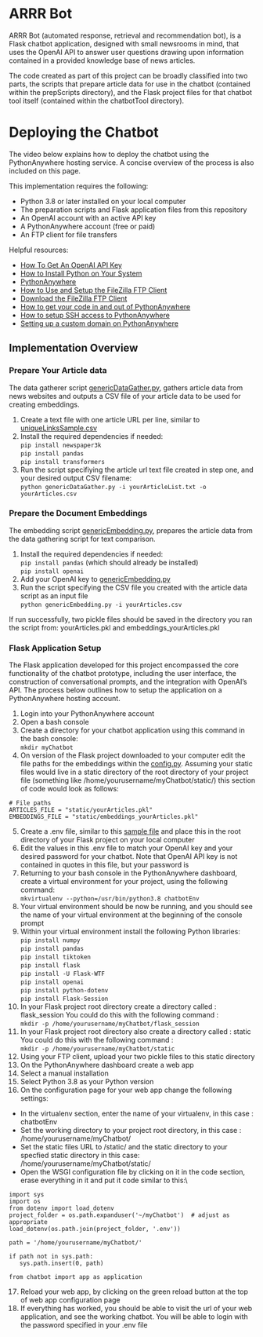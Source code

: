 # ARRR Bot 
ARRR Bot (automated response, retrieval and recommendation bot), is a Flask chatbot application, designed with small newsrooms in mind, that uses the OpenAI API to answer user questions drawing upon information contained in a provided knowledge base of news articles.

The code created as part of this project can be broadly classified into two parts, the scripts that prepare article data for use in the chatbot (contained within the prepScripts directory), and the Flask project files for that chatbot tool itself (contained within the chatbotTool directory). 

# Deploying the Chatbot

The video below explains how to deploy the chatbot using the PythonAnywhere hosting service. A concise overview of the process is also included on this page.

This implementation requires the following:
* Python 3.8 or later installed on your local computer
* The preparation scripts and Flask application files from this repository
* An OpenAI account with an active API key
* A PythonAnywhere account (free or paid)
* An FTP client for file transfers

Helpful resources:
* [How To Get An OpenAI API Key](https://youtu.be/SzPE_AE0eEo?si=jf9D8ok9w3QPSQ-c)
* [How to Install Python on Your System](https://realpython.com/installing-python/)
* [PythonAnywhere](https://www.pythonanywhere.com/)
* [How to Use and Setup the FileZilla FTP Client](https://youtu.be/0DpnTp9QeHU?si=0QupsvV_sdMp5yud)
* [Download the FileZilla FTP Client](https://filezilla-project.org/download.php?type=client)
* [How to get your code in and out of PythonAnywhere](https://help.pythonanywhere.com/pages/UploadingAndDownloadingFiles/)
* [How to setup SSH access to PythonAnywhere](https://help.pythonanywhere.com/pages/SSHAccess)
* [Setting up a custom domain on PythonAnywhere](https://help.pythonanywhere.com/pages/CustomDomains/)

## Implementation Overview

### Prepare Your Article data

The data gatherer script [genericDataGather.py](https://github.com/stuartduncan416/chatbot/blob/main/prepScripts/genericDataGather.py), gathers article data from news websites and outputs a CSV file of your article data to be used for creating embeddings. 

1. Create a text file with one article URL per line, similar to [uniqueLinksSample.csv](https://github.com/stuartduncan416/chatbot/blob/main/prepScripts/uniqueLinksSample.csv)
2. Install the required dependencies if needed:\
`pip install newspaper3k`\
`pip install pandas`\
`pip install transformers`
3. Run the script specifiying the article url text file created in step one, and your desired output CSV filename:\
`python genericDataGather.py -i yourArticleList.txt -o yourArticles.csv`

### Prepare the Document Embeddings

The embedding script [genericEmbedding.py](https://github.com/stuartduncan416/chatbot/blob/main/prepScripts/genericEmbedding.py), prepares the article data from the data gathering script for text comparison. 

1. Install the required dependencies if needed:\
`pip install pandas` (which should already be installed)\
`pip install openai`
2. Add your OpenAI key to [genericEmbedding.py](https://github.com/stuartduncan416/chatbot/blob/main/prepScripts/genericEmbedding.py) 
3. Run the script specifying the CSV file you created with the article data script as an input file\
`python genericEmbedding.py -i yourArticles.csv`

If run successfully, two pickle files should be saved in the directory you ran the script from: yourArticles.pkl and embeddings_yourArticles.pkl

### Flask Application Setup

The Flask application developed for this project encompassed the core functionality of the chatbot prototype, including the user interface, the construction of conversational prompts, and the integration with OpenAI’s API. The process below outlines how to setup the application on a PythonAnywhere hosting account. 

1. Login into your PythonAnywhere account
2. Open a bash console
3. Create a directory for your chatbot application using this command in the bash console:\
`mkdir myChatbot`
4. On version of the Flask project downloaded to your computer edit the file paths for the embeddings within the [config.py](https://github.com/stuartduncan416/chatbot/blob/main/chatbotTool/config.py). Assuming your static files would live in a static directory of the root directory of your project file (something like /home/yourusername/myChatbot/static/) this section of code would look as follows:
```
# File paths
ARTICLES_FILE = "static/yourArticles.pkl"
EMBEDDINGS_FILE = "static/embeddings_yourArticles.pkl"
```
5. Create a .env file, similar to this [sample file](https://github.com/stuartduncan416/chatbot/blob/main/chatbotTool/SAMPLE.env) and place this in the root directory of your Flask project on your local computer
6. Edit the values in this .env file to match your OpenAI key and your desired password for your chatbot. Note that OpenAI API key is not contained in quotes in this file, but your password is
7. Returning to your bash console in the PythonAnywhere dashboard, create a virtual environment for your project, using the following command:\
`mkvirtualenv --python=/usr/bin/python3.8 chatbotEnv`
8. Your virtual environment should be now be running, and you should see the name of your virtual environment at the beginning of the console prompt
9. Within your virtual environment install the following Python libraries:\
`pip install numpy`\
`pip install pandas`\
`pip install tiktoken`\
`pip install flask`\
`pip install -U Flask-WTF`\
`pip install openai`\
`pip install python-dotenv`\
`pip install Flask-Session`
10. In your Flask project root directory create a directory called : flask_session You could do this with the following command :\
`mkdir -p /home/yourusername/myChatbot/flask_session`
11. In your Flask project root directory also create a directory called : static You could do this with the following command :\
`mkdir -p /home/yourusername/myChatbot/static`
12. Using your FTP client, upload your two pickle files to this static directory
13. On the PythonAnywhere dashboard create a web app
14. Select a manual installation
15. Select Python 3.8 as your Python version
16. On the configuration page for your web app change the following settings:
  - In the virtualenv section, enter the name of your virtualenv, in this case : chatbotEnv
  - Set the working directory to your project root directory, in this case : /home/yourusername/myChatbot/
  - Set the static files URL to /static/ and the static directory to your specfied static directory in this case: /home/yourusername/myChatbot/static/
  - Open the WSGI configuration file by clicking on it in the code section, erase everything in it and put it code similar to this:\
```
import sys
import os
from dotenv import load_dotenv
project_folder = os.path.expanduser('~/myChatbot')  # adjust as appropriate
load_dotenv(os.path.join(project_folder, '.env'))

path = '/home/yourusername/myChatbot/'

if path not in sys.path:
   sys.path.insert(0, path)

from chatbot import app as application
```
17. Reload your web app, by clicking on the green reload button at the top of web app configuration page
18. If everything has worked, you should be able to visit the url of your web application, and see the working chatbot. You will be able to login with the password specified in your .env file

    
    









